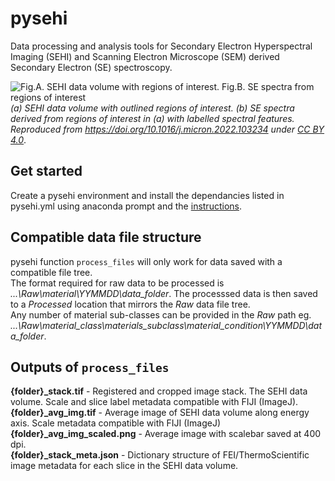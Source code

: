 # pysehi
 Data processing and analysis tools for Secondary Electron Hyperspectral Imaging (SEHI) and Scanning Electron Microscope (SEM) derived Secondary Electron (SE) spectroscopy.
 
![Fig.A. SEHI data volume with regions of interest. Fig.B. SE spectra from regions of interest](https://ars.els-cdn.com/content/image/1-s2.0-S0968432822000300-gr2_lrg.jpg?raw=true "Title")
*(a) SEHI data volume with outlined regions of interest. (b) SE spectra derived from regions of interest in (a) with labelled spectral features. Reproduced from https://doi.org/10.1016/j.micron.2022.103234 under [CC BY 4.0](https://creativecommons.org/licenses/by/4.0/)*.

## Get started
Create a pysehi environment and install the dependancies listed in pysehi.yml using anaconda prompt and the [instructions](https://conda.io/projects/conda/en/latest/user-guide/tasks/manage-environments.html#creating-an-environment-from-an-environment-yml-file).

## Compatible data file structure
pysehi function `process_files` will only work for data saved with a compatible file tree.  
The format required for raw data to be processed is *...\Raw\material\YYMMDD\data_folder*. The processsed data is then saved to a *Processed* location that mirrors the *Raw* data file tree.  
Any number of material sub-classes can be provided in the *Raw* path eg. *...\Raw\material_class\materials_subclass\material_condition\YYMMDD\data_folder*.

## Outputs of `process_files`
**{folder}_stack.tif** - Registered and cropped image stack. The SEHI data volume. Scale and slice label metadata compatible with FIJI (ImageJ).
**{folder}_avg_img.tif** - Average image of SEHI data volume along energy axis. Scale metadata compatible with FIJI (ImageJ)
**{folder}_avg_img_scaled.png** - Average image with scalebar saved at 400 dpi.  
**{folder}_stack_meta.json** - Dictionary structure of FEI/ThermoScientific image metadata for each slice in the SEHI data volume.
